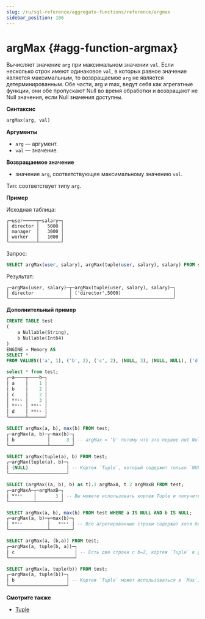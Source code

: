 ```yaml
---
slug: /ru/sql-reference/aggregate-functions/reference/argmax
sidebar_position: 106
---
```


# argMax {#agg-function-argmax}

Вычисляет значение `arg` при максимальном значении `val`. Если несколько строк имеют одинаковое `val`, в которых равное значение является максимальным, то возвращаемое `arg` не является детерминированным. Обе части, arg и max, ведут себя как агрегатные функции, они обе пропускают Null во время обработки и возвращают не Null значения, если Null значения доступны.

**Синтаксис**

``` sql
argMax(arg, val)
```

**Аргументы**

-   `arg` — аргумент.
-   `val` — значение.

**Возвращаемое значение**

-   значение `arg`, соответствующее максимальному значению `val`.

Тип: соответствует типу `arg`.

**Пример**

Исходная таблица:

``` text
┌─user─────┬─salary─┐
│ director │   5000 │
│ manager  │   3000 │
│ worker   │   1000 │
└──────────┴────────┘
```

Запрос:

``` sql
SELECT argMax(user, salary), argMax(tuple(user, salary), salary) FROM salary;
```

Результат:

``` text
┌─argMax(user, salary)─┬─argMax(tuple(user, salary), salary)─┐
│ director             │ ('director',5000)                   │
└──────────────────────┴─────────────────────────────────────┘
```

**Дополнительный пример**

```sql
CREATE TABLE test
(
    a Nullable(String),
    b Nullable(Int64)
)
ENGINE = Memory AS
SELECT *
FROM VALUES(('a', 1), ('b', 2), ('c', 2), (NULL, 3), (NULL, NULL), ('d', NULL));

select * from test;
┌─a────┬────b─┐
│ a    │    1 │
│ b    │    2 │
│ c    │    2 │
│ ᴺᵁᴸᴸ │    3 │
│ ᴺᵁᴸᴸ │ ᴺᵁᴸᴸ │
│ d    │ ᴺᵁᴸᴸ │
└──────┴──────┘

SELECT argMax(a, b), max(b) FROM test;
┌─argMax(a, b)─┬─max(b)─┐
│ b            │      3 │ -- argMax = 'b' потому что это первое not Null значение, max(b) из другой строки!
└──────────────┴────────┘

SELECT argMax(tuple(a), b) FROM test;
┌─argMax(tuple(a), b)─┐
│ (NULL)              │ -- Кортеж `Tuple`, который содержит только `NULL` значения является не `NULL` кортежем, поэтому агрегатыне функции не будут пропускать эту строку с `NULL` значениями.
└─────────────────────┘

SELECT (argMax((a, b), b) as t).1 argMaxA, t.2 argMaxB FROM test;
┌─argMaxA─┬─argMaxB─┐
│ ᴺᵁᴸᴸ    │       3 │ -- Вы можете использовать кортеж Tuple и получить оба значения для соответсвующего max(b).
└─────────┴─────────┘

SELECT argMax(a, b), max(b) FROM test WHERE a IS NULL AND b IS NULL;
┌─argMax(a, b)─┬─max(b)─┐
│ ᴺᵁᴸᴸ         │   ᴺᵁᴸᴸ │ -- Все агрегированные строки содержат хотя бы одно `NULL` значение, поэтому все строки пропускаются и результатом будет `NULL`.
└──────────────┴────────┘

SELECT argMax(a, (b,a)) FROM test;
┌─argMax(a, tuple(b, a))─┐
│ c                      │ -- Есть две строки с b=2, кортеж `Tuple` в функции `Max` позволяет получить не первый `arg`.
└────────────────────────┘

SELECT argMax(a, tuple(b)) FROM test;
┌─argMax(a, tuple(b))─┐
│ b                   │ -- Кортеж `Tuple` может использоваться в `Max`, чтобы не пропускать `NULL` значения в `Max`.
└─────────────────────┘
```

**Смотрите также**

- [Tuple](/docs/ru/sql-reference/data-types/tuple.md)
